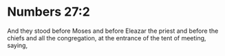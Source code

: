 # Numbers 27:2

And they stood before Moses and before Eleazar the priest and before the chiefs and all the congregation, at the entrance of the tent of meeting, saying,
